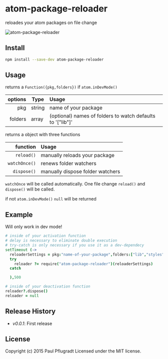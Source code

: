 # atom-package-reloader

reloades your atom packages on file change

![atom-package-reloader](https://cloud.githubusercontent.com/assets/1881921/8182233/b969fc1c-142d-11e5-9845-91a13374ba0c.png)


## Install

```sh
npm install --save-dev atom-package-reloader
```

## Usage

returns a `Function({pkg,folders})` if `atom.inDevMode()`


| options   | Type    | Usage                                   |
| --------: | ------- | :-------------------------------------- |
| pkg       | string  | name of your package |
| folders    | array | (optional) names of folders to watch defaults to '["lib"]' |


returns a object with three functions

| function   | Usage                                   |
| --------: |  :-------------------------------------- |
| `reload()` | manually reloads your package |
| `watchOnce()` | renews folder watchers |
| `dispose()` | manually dispose folder watchers |

`watchOnce` will be called automatically.
One file change `reload()` and `dispose()` will be called.

if not `atom.inDevMode()` `null` will be returned

## Example
Will only work in dev mode!
```coffee
# inside of your activation function
# delay is necessary to eliminate double execution
# try-catch is only necessary if you use it as a dev-dependecy
setTimeout (->
  reloaderSettings = pkg:"name-of-your-package",folders:["lib","styles"]
  try
    reloader ?= require("atom-package-reloader")(reloaderSettings)
  catch

  ),500

# inside of your deactivation function
reloader?.dispose()
reloader = null

```



## Release History

 - *v0.0.1*: First release

## License
Copyright (c) 2015 Paul Pflugradt
Licensed under the MIT license.
